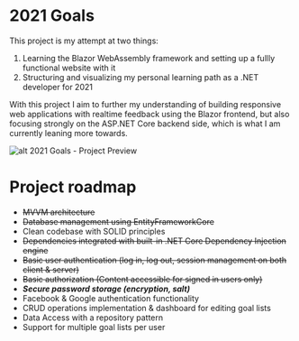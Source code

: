 # 2021 Goals

This project is my attempt at two things:

1. Learning the Blazor WebAssembly framework and setting up a fullly functional website with it
2. Structuring and visualizing my personal learning path as a .NET developer for 2021

With this project I aim to further my understanding of building responsive web applications with realtime feedback using the Blazor frontend, but also focusing strongly on the ASP.NET Core backend side, which is what I am currently leaning more towards.

![alt 2021 Goals - Project Preview](https://i.imgur.com/HJlGPDQ.png)

# Project roadmap

* ~~MVVM architecture~~
* ~~Database management using EntityFrameworkCore~~
* Clean codebase with SOLID principles
* ~~Dependencies integrated with built-in .NET Core Dependency Injection engine~~
* ~~Basic user authentication (log in, log out, session management on both client & server)~~
* ~~Basic authorization (Content accessible for signed in users only)~~
* ***Secure password storage (encryption, salt)***
* Facebook & Google authentication functionality
* CRUD operations implementation & dashboard for editing goal lists
* Data Access with a repository pattern
* Support for multiple goal lists per user
